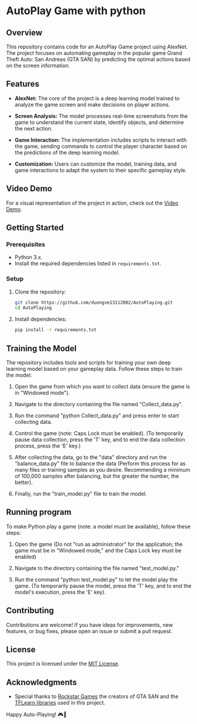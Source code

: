 # AutoPlay Game with python

## Overview

This repository contains code for an AutoPlay Game project using AlexNet. The project focuses on automating gameplay in the popular game Grand Theft Auto: San Andreas (GTA SAN) by predicting the optimal actions based on the screen information.

## Features

- **AlexNet:** The core of the project is a deep learning model trained to analyze the game screen and make decisions on player actions.

- **Screen Analysis:** The model processes real-time screenshots from the game to understand the current state, identify objects, and determine the next action.

- **Game Interaction:** The implementation includes scripts to interact with the game, sending commands to control the player character based on the predictions of the deep learning model.

- **Customization:** Users can customize the model, training data, and game interactions to adapt the system to their specific gameplay style.

## Video Demo

For a visual representation of the project in action, check out the [Video Demo](https://drive.google.com/file/d/1c0I4HnZ23pf9E7TkXGzzJUXH669avizz/view?usp=sharing).

## Getting Started

### Prerequisites

- Python 3.x.
- Install the required dependencies listed in `requirements.txt`.

### Setup

1. Clone the repository:

   ```bash
   git clone https://github.com/duongve13112002/AutoPlaying.git
   cd AutoPlaying
   ```

2. Install dependencies:

   ```bash
   pip install -r requirements.txt
   ```

## Training the Model

The repository includes tools and scripts for training your own deep learning model based on your gameplay data. Follow these steps to train the model:

1. Open the game from which you want to collect data (ensure the game is in "Windowed mode").

2. Navigate to the directory containing the file named "Collect_data.py".

3. Run the command "python Collect_data.py" and press enter to start collecting data.

4. Control the game (note: Caps Lock must be enabled). (To temporarily pause data collection, press the 'T' key, and to end the data collection process, press the 'E' key.)

5. After collecting the data, go to the "data" directory and run the "balance_data.py" file to balance the data (Perform this process for as many files or training samples as you desire. Recommending a minimum of 100,000 samples after balancing, but the greater the number, the better).

6. Finally, run the "train_model.py" file to train the model.

## Running program

To make Python play a game (note: a model must be available), follow these steps:

1. Open the game (Do not "run as administrator" for the application; the game must be in "Windowed mode," and the Caps Lock key must be enabled)

2. Navigate to the directory containing the file named "test_model.py."

3. Run the command "python test_model.py" to let the model play the game. (To temporarily pause the model, press the 'T' key, and to end the model's execution, press the 'E' key).


## Contributing

Contributions are welcome! If you have ideas for improvements, new features, or bug fixes, please open an issue or submit a pull request.

## License

This project is licensed under the [MIT License](LICENSE).

## Acknowledgments

- Special thanks to [Rockstar Games](https://www.rockstargames.com/) the creators of GTA SAN and the [TFLearn libraries](https://github.com/tflearn/tflearn) used in this project.

Happy Auto-Playing! 🎮🚗


